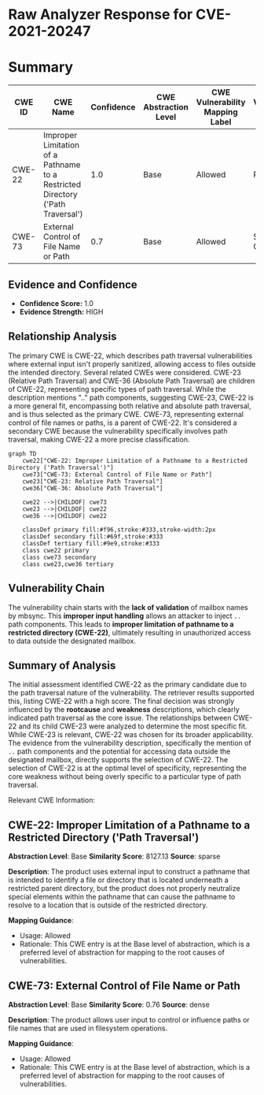 # Raw Analyzer Response for CVE-2021-20247

# Summary
| CWE ID  | CWE Name | Confidence | CWE Abstraction Level | CWE Vulnerability Mapping Label | CWE-Vulnerability Mapping Notes |
|--------------|-------------------------------------------------------------------------------------------------|-------------|-----------------------|-----------------------------------|-----------------------------------|
| CWE-22 | Improper Limitation of a Pathname to a Restricted Directory ('Path Traversal') | 1.0 | Base | Allowed | Primary CWE |
| CWE-73 | External Control of File Name or Path | 0.7 | Base | Allowed | Secondary CWE |

## Evidence and Confidence

*   **Confidence Score:** 1.0
*   **Evidence Strength:** HIGH

## Relationship Analysis
The primary CWE is CWE-22, which describes path traversal vulnerabilities where external input isn't properly sanitized, allowing access to files outside the intended directory. Several related CWEs were considered. CWE-23 (Relative Path Traversal) and CWE-36 (Absolute Path Traversal) are children of CWE-22, representing specific types of path traversal. While the description mentions ".." path components, suggesting CWE-23, CWE-22 is a more general fit, encompassing both relative and absolute path traversal, and is thus selected as the primary CWE. CWE-73, representing external control of file names or paths, is a parent of CWE-22. It's considered a secondary CWE because the vulnerability specifically involves path traversal, making CWE-22 a more precise classification.

```mermaid
graph TD
    cwe22["CWE-22: Improper Limitation of a Pathname to a Restricted Directory ('Path Traversal')"]
    cwe73["CWE-73: External Control of File Name or Path"]
    cwe23["CWE-23: Relative Path Traversal"]
    cwe36["CWE-36: Absolute Path Traversal"]
    
    cwe22 -->|CHILDOF| cwe73
    cwe23 -->|CHILDOF| cwe22
    cwe36 -->|CHILDOF| cwe22
    
    classDef primary fill:#f96,stroke:#333,stroke-width:2px
    classDef secondary fill:#69f,stroke:#333
    classDef tertiary fill:#9e9,stroke:#333
    class cwe22 primary
    class cwe73 secondary
    class cwe23,cwe36 tertiary
```

## Vulnerability Chain
The vulnerability chain starts with the **lack of validation** of mailbox names by mbsync. This **improper input handling** allows an attacker to inject `..` path components. This leads to **improper limitation of pathname to a restricted directory (CWE-22)**, ultimately resulting in unauthorized access to data outside the designated mailbox.

## Summary of Analysis
The initial assessment identified CWE-22 as the primary candidate due to the path traversal nature of the vulnerability. The retriever results supported this, listing CWE-22 with a high score. The final decision was strongly influenced by the **rootcause** and **weakness** descriptions, which clearly indicated path traversal as the core issue. The relationships between CWE-22 and its child CWE-23 were analyzed to determine the most specific fit. While CWE-23 is relevant, CWE-22 was chosen for its broader applicability. The evidence from the vulnerability description, specifically the mention of `..` path components and the potential for accessing data outside the designated mailbox, directly supports the selection of CWE-22. The selection of CWE-22 is at the optimal level of specificity, representing the core weakness without being overly specific to a particular type of path traversal.

Relevant CWE Information:

## CWE-22: Improper Limitation of a Pathname to a Restricted Directory ('Path Traversal')
**Abstraction Level**: Base
**Similarity Score**: 8127.13
**Source**: sparse

**Description**:
The product uses external input to construct a pathname that is intended to identify a file or directory that is located underneath a restricted parent directory, but the product does not properly neutralize special elements within the pathname that can cause the pathname to resolve to a location that is outside of the restricted directory.

**Mapping Guidance**:
- Usage: Allowed
- Rationale: This CWE entry is at the Base level of abstraction, which is a preferred level of abstraction for mapping to the root causes of vulnerabilities.

## CWE-73: External Control of File Name or Path
**Abstraction Level**: Base
**Similarity Score**: 0.76
**Source**: dense

**Description**:
The product allows user input to control or influence paths or file names that are used in filesystem operations.

**Mapping Guidance**:
- Usage: Allowed
- Rationale: This CWE entry is at the Base level of abstraction, which is a preferred level of abstraction for mapping to the root causes of vulnerabilities.